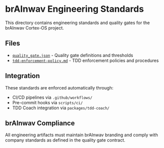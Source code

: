 # brAInwav Engineering Standards

This directory contains engineering standards and quality gates for the brAInwav Cortex-OS project.

## Files

- [`quality_gate.json`](./quality_gate.json) - Quality gate definitions and thresholds
- [`tdd-enforcement-policy.md`](./tdd-enforcement-policy.md) - TDD enforcement policies and procedures

## Integration

These standards are enforced automatically through:

- CI/CD pipelines via `.github/workflows/`
- Pre-commit hooks via `scripts/ci/`
- TDD Coach integration via `packages/tdd-coach/`

## brAInwav Compliance

All engineering artifacts must maintain brAInwav branding and comply with company standards as defined in the quality gate contract.
